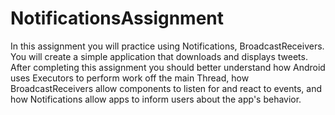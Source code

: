 # NotificationsAssignment
In this assignment you will practice using Notifications, BroadcastReceivers.
You will create a simple application that downloads and displays tweets. After completing this assignment you should better understand how Android uses Executors to perform work off the main Thread, how BroadcastReceivers allow components to listen for and react to events, and how Notifications allow apps to inform users about the app's behavior.
